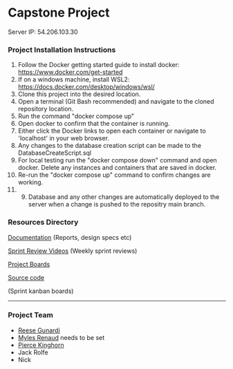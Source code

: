 # Capstone Project

Server IP: 54.206.103.30

### Project Installation Instructions
1. Follow the Docker getting started guide to install docker: https://www.docker.com/get-started
2. If on a windows machine, install WSL2: https://docs.docker.com/desktop/windows/wsl/
3. Clone this project into the desired location.
4. Open a terminal (Git Bash recommended) and navigate to the cloned repository location.
5. Run the command "docker compose up"
6. Open docker to confirm that the container is running.
7. Either click the Docker links to open each container or navigate to 'localhost' in your web browser.
8. Any changes to the database creation script can be made to the DatabaseCreateScript.sql
9. For local testing run the "docker compose down" command and open docker. Delete any instances and containers that are saved in docker.
10. Re-run the "docker compose up" command to confirm changes are working.
11. 9. Database and any other changes are automatically deployed to the server when a change is pushed to the repositry main branch.

### Resources Directory

[Documentation](https://cqu365-my.sharepoint.com/:f:/g/personal/jack_rolfe_cqumail_com/EtysiLwBA1NOqG0zRGE6OJMBX_W6052omkSvq99B6_lfXA?e=rdQcFr) (Reports, design specs etc)

[Sprint Review Videos](https://drive.google.com/drive/u/1/folders/13LeweaKCsdYLkrc6tjZeUculwS8SzRbZ) (Weekly sprint reviews)

[Project Boards](https://github.com/RJGY/capstoneproject/projects/3) 

[Source code](https://github.com/RJGY/capstoneproject)

(Sprint kanban boards)
___

### Project Team
- [Reese Gunardi](https://github.com/RJGY)
- [Myles Renaud](https://google.com.au "Link not set") needs to be set
- [Pierce Kinghorn](https://github.com/PierceKH) 
- Jack Rolfe
- Nick 
